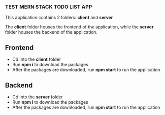 ### TEST MERN STACK TODO LIST APP

This application contains 2 folders: **client** and **server**

The **client** folder houses the frontend of the application, while the **server** folder houses the backend of the application.

## Frontend

- Cd into the **client** folder
- Run **npm i** to download the packages
- After the packages are downloaded, run **npm start** to run the application

## Backend

- Cd into the **server** folder
- Run **npm i** to download the packages
- After the packages are downloaded, run **npm start** to run the application
